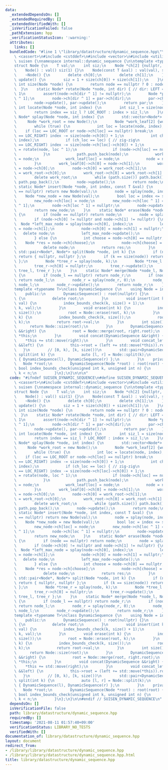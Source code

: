 ```yaml
---
data:
  _extendedDependsOn: []
  _extendedRequiredBy: []
  _extendedVerifiedWith: []
  _isVerificationFailed: false
  _pathExtension: hpp
  _verificationStatusIcon: ':warning:'
  attributes:
    links: []
  bundledCode: "#line 1 \"library/datastructure/dynamic_sequence.hpp\"\n\n\n\n#include\
    \ <cassert>\n#include <cstddef>\n#include <vector>\n#include <utility>\n\nnamespace\
    \ suisen {\nnamespace internal::dynamic_sequence {\n\ntemplate <typename T>\n\
    struct Node {\n    T val;\n    int siz;\n    Node *ch[2] {nullptr, nullptr};\n\
    \    Node() : val() siz(1) {}\n    Node(const T &val) : val(val), siz(1) {}\n\
    \    ~Node() {\n        delete ch[0];\n        delete ch[1];\n    }\n    void\
    \ update() {\n        siz = 1 + size(ch[0]) + size(ch[1]);\n    }\n    static\
    \ int size(Node *node) {\n        return node == nullptr ? 0 : node->siz;\n  \
    \  }\n    static Node* rotate(Node *node, int dir) { // dir: LEFT = 0, RIGHT =\
    \ 1\n        assert(node->ch[dir ^ 1] != nullptr);\n        Node *par = node->ch[dir\
    \ ^ 1];\n        node->ch[dir ^ 1] = par->ch[dir];\n        par->ch[dir] = node;\n\
    \        node->update(), par->update();\n        return par;\n    }\n    static\
    \ int locate(Node *node, int index) {\n        int siz_l = size(node->ch[0]);\n\
    \        return index == siz_l ? LOC_ROOT : index > siz_l;\n    }\n    static\
    \ Node* splay(Node *node, int index) {\n        std::vector<Node*> path;\n   \
    \     Node *work_root = new Node();\n        Node *work_leaf[2] {work_root, work_root};\n\
    \        while (true) {\n            int loc = locate(node, index);\n        \
    \    if (loc == LOC_ROOT or node->ch[loc] == nullptr) break;\n            if (loc\
    \ == LOC_RIGHT) index -= size(node->ch[0]) + 1;\n            int ch_loc = locate(node->ch[loc],\
    \ index);\n            if (ch_loc == loc) { // zig-zig\n                if (loc\
    \ == LOC_RIGHT) index -= size(node->ch[loc]->ch[0]) + 1;\n                node\
    \ = rotate(node, loc ^ 1);\n                if (node->ch[loc] == nullptr) break;\n\
    \            }\n            path.push_back(node);\n            work_leaf[loc]->ch[loc]\
    \ = node;\n            work_leaf[loc] = node;\n            node = node->ch[loc];\n\
    \        }\n        work_leaf[0]->ch[0] = node->ch[1];\n        work_leaf[1]->ch[1]\
    \ = node->ch[0];\n        node->ch[0] = work_root->ch[1];\n        node->ch[1]\
    \ = work_root->ch[0];\n        work_root->ch[0] = work_root->ch[1] = nullptr;\n\
    \        delete work_root;\n        while (path.size()) path.back()->update(),\
    \ path.pop_back();\n        node->update();\n        return node;\n    }\n   \
    \ static Node* insert(Node *node, int index, const T &val) {\n        if (node\
    \ == nullptr) return new Node(val);\n        node = splay(node, index);\n    \
    \    Node *new_node = new Node(val);\n        bool loc = index <= size(node->ch[0]);\n\
    \        new_node->ch[loc] = node;\n        new_node->ch[loc ^ 1] = node->ch[loc\
    \ ^ 1];\n        node->ch[loc ^ 1] = nullptr;\n        node->update(), new_node->update();\n\
    \        return new_node;\n    }\n    static Node* erase(Node *node, int index)\
    \ {\n        if (node == nullptr) return node;\n        node = splay(node, index);\n\
    \        if (node->ch[0] != nullptr and node->ch[1] != nullptr) {\n          \
    \  Node *left_max_node = splay(node->ch[0], index);\n            left_max_node->ch[1]\
    \ = node->ch[1];\n            node->ch[0] = node->ch[1] = nullptr;\n         \
    \   delete node;\n            left_max_node->update();\n            return left_max_node;\n\
    \        } else {\n            int choose = node->ch[0] == nullptr;\n        \
    \    Node *res = node->ch[choose];\n            node->ch[choose] = nullptr;\n\
    \            delete node;\n            return res;\n        }\n    }\n    static\
    \ std::pair<Node*, Node*> split(Node *node, int k) {\n        if (node == nullptr)\
    \ return { nullptr, nullptr };\n        if (k == size(node)) return { node, nullptr\
    \ };\n        Node *tree_r = splay(node, k);\n        Node *tree_l = tree_r->ch[0];\n\
    \        tree_r->ch[0] = nullptr;\n        tree_r->update();\n        return {\
    \ tree_l, tree_r };\n    }\n    static Node* merge(Node *node_l, Node *node_r)\
    \ {\n        if (node_l == nullptr) return node_r;\n        if (node_r == nullptr)\
    \ return node_l;\n        node_r = splay(node_r, 0);\n        node_r->ch[0] =\
    \ node_l;\n        node_r->update();\n        return node_r;\n    }\n};\n}\n\n\
    template <typename T>\nclass DynamicSequence {\n    using Node = internal::dynamic_sequence::Node<T>;\n\
    \    public:\n        DynamicSequence() : root(nullptr) {}\n        ~DynamicSequence()\
    \ {\n            delete root;\n        }\n        void insert(int k, const T&\
    \ val) {\n            index_bounds_check(k, size() + 1);\n            root = Node::insert(root,\
    \ k, val);\n        }\n        void erase(int k) {\n            index_bounds_check(k,\
    \ size());\n            root = Node::erase(root, k);\n        }\n        T& operator[](int\
    \ k) {\n            index_bounds_check(k, size());\n            root = Node::splay(root,\
    \ k);\n            return root->val;\n        }\n        int size() {\n      \
    \      return Node::size(root);\n        }\n        DynamicSequence& operator+=(DynamicSequence\
    \ &&right) {\n            root = Node::merge(root, right.root);\n            return\
    \ *this;\n        }\n        void concat(DynamicSequence &&right) {\n        \
    \    *this += std::move(right);\n        }\n        void concat_left(DynamicSequence\
    \ &&left) {\n            this->root = (left += std::move(*this)).root;\n     \
    \   }\n        // [0, k), [k, size())\n        std::pair<DynamicSequence, DynamicSequence>\
    \ split(int k) {\n            auto [l, r] = Node::split(k);\n            return\
    \ { DynamicSequence(l), DynamicSequence(r) };\n        }\n    private:\n     \
    \   Node *root;\n        DynamicSequence(Node *root) : root(root) {}\n       \
    \ bool index_bounds_check(unsigned int k, unsigned int n) {\n            return\
    \ k < n;\n        }\n};\n}\n\n\n"
  code: "#ifndef SUISEN_DYNAMIC_SEQUENCE\n#define SUISEN_DYNAMIC_SEQUENCE\n\n#include\
    \ <cassert>\n#include <cstddef>\n#include <vector>\n#include <utility>\n\nnamespace\
    \ suisen {\nnamespace internal::dynamic_sequence {\n\ntemplate <typename T>\n\
    struct Node {\n    T val;\n    int siz;\n    Node *ch[2] {nullptr, nullptr};\n\
    \    Node() : val() siz(1) {}\n    Node(const T &val) : val(val), siz(1) {}\n\
    \    ~Node() {\n        delete ch[0];\n        delete ch[1];\n    }\n    void\
    \ update() {\n        siz = 1 + size(ch[0]) + size(ch[1]);\n    }\n    static\
    \ int size(Node *node) {\n        return node == nullptr ? 0 : node->siz;\n  \
    \  }\n    static Node* rotate(Node *node, int dir) { // dir: LEFT = 0, RIGHT =\
    \ 1\n        assert(node->ch[dir ^ 1] != nullptr);\n        Node *par = node->ch[dir\
    \ ^ 1];\n        node->ch[dir ^ 1] = par->ch[dir];\n        par->ch[dir] = node;\n\
    \        node->update(), par->update();\n        return par;\n    }\n    static\
    \ int locate(Node *node, int index) {\n        int siz_l = size(node->ch[0]);\n\
    \        return index == siz_l ? LOC_ROOT : index > siz_l;\n    }\n    static\
    \ Node* splay(Node *node, int index) {\n        std::vector<Node*> path;\n   \
    \     Node *work_root = new Node();\n        Node *work_leaf[2] {work_root, work_root};\n\
    \        while (true) {\n            int loc = locate(node, index);\n        \
    \    if (loc == LOC_ROOT or node->ch[loc] == nullptr) break;\n            if (loc\
    \ == LOC_RIGHT) index -= size(node->ch[0]) + 1;\n            int ch_loc = locate(node->ch[loc],\
    \ index);\n            if (ch_loc == loc) { // zig-zig\n                if (loc\
    \ == LOC_RIGHT) index -= size(node->ch[loc]->ch[0]) + 1;\n                node\
    \ = rotate(node, loc ^ 1);\n                if (node->ch[loc] == nullptr) break;\n\
    \            }\n            path.push_back(node);\n            work_leaf[loc]->ch[loc]\
    \ = node;\n            work_leaf[loc] = node;\n            node = node->ch[loc];\n\
    \        }\n        work_leaf[0]->ch[0] = node->ch[1];\n        work_leaf[1]->ch[1]\
    \ = node->ch[0];\n        node->ch[0] = work_root->ch[1];\n        node->ch[1]\
    \ = work_root->ch[0];\n        work_root->ch[0] = work_root->ch[1] = nullptr;\n\
    \        delete work_root;\n        while (path.size()) path.back()->update(),\
    \ path.pop_back();\n        node->update();\n        return node;\n    }\n   \
    \ static Node* insert(Node *node, int index, const T &val) {\n        if (node\
    \ == nullptr) return new Node(val);\n        node = splay(node, index);\n    \
    \    Node *new_node = new Node(val);\n        bool loc = index <= size(node->ch[0]);\n\
    \        new_node->ch[loc] = node;\n        new_node->ch[loc ^ 1] = node->ch[loc\
    \ ^ 1];\n        node->ch[loc ^ 1] = nullptr;\n        node->update(), new_node->update();\n\
    \        return new_node;\n    }\n    static Node* erase(Node *node, int index)\
    \ {\n        if (node == nullptr) return node;\n        node = splay(node, index);\n\
    \        if (node->ch[0] != nullptr and node->ch[1] != nullptr) {\n          \
    \  Node *left_max_node = splay(node->ch[0], index);\n            left_max_node->ch[1]\
    \ = node->ch[1];\n            node->ch[0] = node->ch[1] = nullptr;\n         \
    \   delete node;\n            left_max_node->update();\n            return left_max_node;\n\
    \        } else {\n            int choose = node->ch[0] == nullptr;\n        \
    \    Node *res = node->ch[choose];\n            node->ch[choose] = nullptr;\n\
    \            delete node;\n            return res;\n        }\n    }\n    static\
    \ std::pair<Node*, Node*> split(Node *node, int k) {\n        if (node == nullptr)\
    \ return { nullptr, nullptr };\n        if (k == size(node)) return { node, nullptr\
    \ };\n        Node *tree_r = splay(node, k);\n        Node *tree_l = tree_r->ch[0];\n\
    \        tree_r->ch[0] = nullptr;\n        tree_r->update();\n        return {\
    \ tree_l, tree_r };\n    }\n    static Node* merge(Node *node_l, Node *node_r)\
    \ {\n        if (node_l == nullptr) return node_r;\n        if (node_r == nullptr)\
    \ return node_l;\n        node_r = splay(node_r, 0);\n        node_r->ch[0] =\
    \ node_l;\n        node_r->update();\n        return node_r;\n    }\n};\n}\n\n\
    template <typename T>\nclass DynamicSequence {\n    using Node = internal::dynamic_sequence::Node<T>;\n\
    \    public:\n        DynamicSequence() : root(nullptr) {}\n        ~DynamicSequence()\
    \ {\n            delete root;\n        }\n        void insert(int k, const T&\
    \ val) {\n            index_bounds_check(k, size() + 1);\n            root = Node::insert(root,\
    \ k, val);\n        }\n        void erase(int k) {\n            index_bounds_check(k,\
    \ size());\n            root = Node::erase(root, k);\n        }\n        T& operator[](int\
    \ k) {\n            index_bounds_check(k, size());\n            root = Node::splay(root,\
    \ k);\n            return root->val;\n        }\n        int size() {\n      \
    \      return Node::size(root);\n        }\n        DynamicSequence& operator+=(DynamicSequence\
    \ &&right) {\n            root = Node::merge(root, right.root);\n            return\
    \ *this;\n        }\n        void concat(DynamicSequence &&right) {\n        \
    \    *this += std::move(right);\n        }\n        void concat_left(DynamicSequence\
    \ &&left) {\n            this->root = (left += std::move(*this)).root;\n     \
    \   }\n        // [0, k), [k, size())\n        std::pair<DynamicSequence, DynamicSequence>\
    \ split(int k) {\n            auto [l, r] = Node::split(k);\n            return\
    \ { DynamicSequence(l), DynamicSequence(r) };\n        }\n    private:\n     \
    \   Node *root;\n        DynamicSequence(Node *root) : root(root) {}\n       \
    \ bool index_bounds_check(unsigned int k, unsigned int n) {\n            return\
    \ k < n;\n        }\n};\n}\n\n#endif // SUISEN_DYNAMIC_SEQUENCE\n"
  dependsOn: []
  isVerificationFile: false
  path: library/datastructure/dynamic_sequence.hpp
  requiredBy: []
  timestamp: '2021-08-11 01:57:40+09:00'
  verificationStatus: LIBRARY_NO_TESTS
  verifiedWith: []
documentation_of: library/datastructure/dynamic_sequence.hpp
layout: document
redirect_from:
- /library/library/datastructure/dynamic_sequence.hpp
- /library/library/datastructure/dynamic_sequence.hpp.html
title: library/datastructure/dynamic_sequence.hpp
---
```

